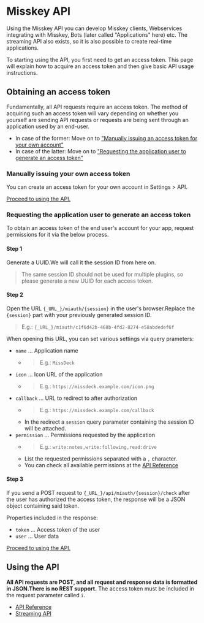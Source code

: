 # Misskey API

Using the Misskey API you can develop Misskey clients, Webservices integrating with Misskey, Bots (later called "Applications" here) etc. The streaming API also exists, so it is also possible to create real-time applications.

To starting using the API, you first need to get an access token. This page will explain how to acquire an access token and then give basic API usage instructions.

## Obtaining an access token
Fundamentally, all API requests require an access token. The method of acquiring such an access token will vary depending on whether you yourself are sending API requests or requests are being sent through an application used by an end-user.

* In case of the former:  Move on to [ "Manually issuing an access token for your own account" ](#自分自身のアクセストークンを手動発行する)
* In case of the latter: Move on to [ "Requesting the application user to generate an access token" ](#アプリケーション利用者にアクセストークンの発行をリクエストする)

### Manually issuing your own access token
You can create an access token for your own account in Settings > API.

[Proceed to using the API.](#APIの使い方)

### Requesting the application user to generate an access token
To obtain an access token of the end user's account for your app, request permissions for it via the below process.

#### Step 1

Generate a UUID.We will call it the session ID from here on.

> The same session ID should not be used for multiple plugins, so please generate a new UUID for each access token.

#### Step 2

Open the URL `{_URL_}/miauth/{session}` in the user's browser.Replace the `{session}` part with your previously generated session ID.
> E.g.: `{_URL_}/miauth/c1f6d42b-468b-4fd2-8274-e58abdedef6f`

When opening this URL, you can set various settings via query prameters:
* `name` ... Application name
    * > E.g.: `MissDeck`
* `icon` ... Icon URL of the application
    * > E.g.: `https://missdeck.example.com/icon.png`
* `callback` ... URL to redirect to after authorization
    * > E.g.: `https://missdeck.example.com/callback`
    * In the redirect a `session` query parameter containing the session ID will be attached.
* `permission` ... Permissions requested by the application
    * > E.g.: `write:notes,write:following,read:drive`
    * List the requested permissions separated with a `,` character.
    * You can check all available permissions at the [API Reference](/api-doc)

#### Step 3
If you send a POST request to `{_URL_}/api/miauth/{session}/check` after the user has authorized the access token, the response will be a JSON object containing said token.

Properties included in the response:
* `token` ... Access token of the user
* `user` ... User data

[Proceed to using the API.](#APIの使い方)

## Using the API
**All API requests are POST, and all request and response data is formatted in JSON.There is no REST support.** The access token must be included in the request parameter called `i`.

* [API Reference](/api-doc)
* [Streaming API](./stream)
